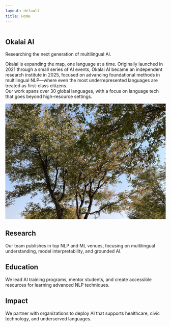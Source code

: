 ```yaml
---
layout: default
title: Home
---
```


<section class="hero">
  <div class="container two-column">
    <div class="column text-block">
      <h1>Okalai AI</h1>
      <p>Researching the next generation of multilingual AI.</p>
      <p>
        Okalai is expanding the map, one language at a time. Originally launched in 2021 through a small series of AI events, Okalai AI became an independent research institute in 2025, focused on advancing foundational methods in multilingual NLP—where even the most underrepresented languages are treated as first-class citizens.
<br>
Our work spans over 30 global languages, with a focus on language tech that goes beyond high-resource settings.
      </p>
    </div>
    <div class="column image-block">
      <img src="/assets/images/okalai-hero.png" alt="Okalai AI hero image">
    </div>
  </div>
</section>

<section class="cards container">
  <div class="card" data-sr>
    <h2>Research</h2>
    <p>Our team publishes in top NLP and ML venues, focusing on multilingual understanding, model interpretability, and grounded AI.</p>
  </div>
  <div class="card" data-sr>
    <h2>Education</h2>
    <p>We lead AI training programs, mentor students, and create accessible resources for learning advanced NLP techniques.</p>
  </div>
  <div class="card" data-sr>
    <h2>Impact</h2>
    <p>We partner with organizations to deploy AI that supports healthcare, civic technology, and underserved languages.</p>
  </div>
</section>

